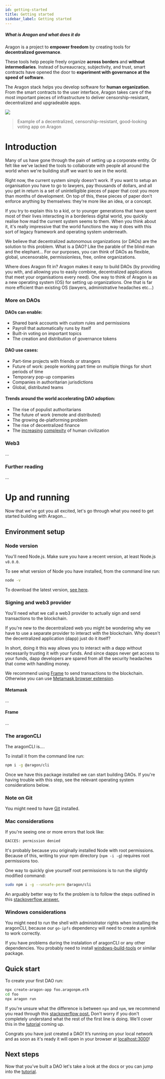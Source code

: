 ```yaml
---
id: getting-started
title: Getting started
sidebar_label: Getting started
---
```


##### What is Aragon and what does it do


Aragon is a project to **empower freedom** by creating tools for **decentralized governance**.

These tools help people freely organize **across borders** and **without intermediaries**. Instead of bureaucracy, subjectivity, and trust, smart contracts have opened the door to **experiment with governance at the speed of software**.

The Aragon stack helps you develop software for **human organization**. From the smart contracts to the user interface, Aragon takes care of the most important pieces of infrastructure to deliver censorship-resistant, decentralized and upgradeable apps.

![](/docs/assets/core.png)

> Example of a decentralized, censorship-resistant, good-looking voting app on Aragon

# Introduction

Many of us have  gone through the pain of setting up a corporate entity. Or felt like we've lacked the tools to collaborate with people all around the world when we're building stuff we want to see in the world.

Right now, the current system simply doesn't work. If you want to setup an organisation you have to go to lawyers, pay thousands of dollars, and all you get in return is a set of unintelligible pieces of paper that cost you more than months of development. On top of this, these pieces of paper don't enforce anything by themselves: they're more like an idea, or a concept.

If you try to explain this to a kid, or to younger generations that have spent most of their lives interacting in a borderless digital world, you quickly realise how mad the current system seems to them. When you think about it, it's really impressive that the world functions the way it does with this sort of legacy framework and operating system underneath.

We believe that decentralized autonomous organizations (or  DAOs) are the solution to this problem. What is a DAO? Like the parable of the blind man and the elephant... For our purposes, you can think of DAOs as flexible, global, uncensorable, permissionless, free, online organizations.

Where does Aragon fit in? Aragon makes it easy to build DAOs (by providing you with, and allowing you to easily combine, decentralized applications that meet your organisations every need). One way to think of Aragon is as a new operating system (OS) for setting up organizations. One that is far more efficient than existing OS (lawyers, administrative headaches etc...)

### More on DAOs

#### DAOs can enable: ####

- Shared bank accounts with custom rules and permissions
- Payroll that automatically runs by itself
- Built-in voting on important topics
- The creation and distribution of governance tokens

#### DAO use cases: ####

- Part-time projects with friends or strangers
- Future of work: people working part time on multiple things for short periods of time
- Temporary pop-up companies
- Companies in authoritarian jurisdictions
- Global, distributed teams

#### Trends around the world accelerating DAO adoption: ####

- The rise of populist authoritarians
- The future of work (remote and distributed)
- The growing de-platforming problem
- The rise of decentralized finance
- The [increasing](https://medium.com/complex-systems-channel/teams-a-manifesto-7490eab144fa) [complexity](https://necsi.edu/complexity-rising-from-human-beings-to-human-civilization-a-complexity-profile) of human civilization



### Web3
...

### Further reading
...


# Up and running

Now that we've got you all excited, let's go through what you need to get started building with Aragon...


## Environment setup

### Node version

You'll need Node.js. Make sure you have a recent version, at least Node.js `v8.0.0`.

To see what version of Node you have installed, from the command line run:

```sh
node -v
```

To download the latest version, [see here](https://nodejs.org/en/download/).


### Signing and web3 provider

You'll need what we call a web3 provider to actually sign and send transactions to the blockchain.

If you're new to the decentralized web you might be wondering why we have to use a separate provider to interact with the blockchain. Why doesn't the decentralized application (dapp) just do it itself?

In short, doing it this way allows you to interact with a dapp without necessarily trusting it with your funds. And since dapps never get access to your funds, dapp developers are spared from all the security headaches that come with handling money.

We recommend using [Frame](https://frame.sh) to send transactions to the blockchain. Otherwise you can use [Metamask browser extension](https://metamask.io/).

#### Metamask ####
...

#### Frame ####
...


### The aragonCLI

The aragonCLI is....

To install it from the command line run:

```sh
npm i -g @aragon/cli
```

Once we have this package installed we can start building DAOs. If you're having trouble with this step, see the relevant operating system considerations below.

### Note on Git

You might need to have [Git](https://git-scm.com) installed.

### Mac considerations

If you're seeing one or more errors that look like:

```sh
EACCES: permission denied
```

It's probably because you originally installed Node with root permissions. Because of this, writing to your npm directory (```npm -i -g```) requires root permissions too.

One way to quickly give yourself root permissions is to run the slightly modified command:

```sh
sudo npm i -g --unsafe-perm @aragon/cli
```

An arguably better way to fix the problem is to follow the steps outlined in this [stackoverflow answer.](https://stackoverflow.com/a/24404451)

### Windows considerations

You might need to run the shell with administrator rights when installing the aragonCLI, because our `go-ipfs` dependency will need to create a symlink to work correctly.

If you have problems during the instalation of aragonCLI or any other dependencies. You probably need to install [windows-build-tools](https://www.npmjs.com/package/windows-build-tools) or similar package.


## Quick start

To create your first DAO run:

```sh
npx create-aragon-app foo.aragonpm.eth
cd foo
npx aragon run
```
If you're unsure what the difference is between ```npx``` and ```npm```, we recommend you read through this [stackoverflow post.](https://stackoverflow.com/questions/50605219/difference-between-npx-and-npm) Don't worry if you don't completely understand what the rest of the first line is doing. We'll cover this in the [tutorial](https://hack.aragon.org/docs/tutorial.html) coming up. 

Congrats you have just created a DAO! It’s running on your local network and as soon as it's ready it will open in your browser at [localhost:3000](http://localhost:3000)!

## Next steps

Now that you’ve built a DAO let's take a look at the docs or you can jump into the [tutorial](/docs/tutorial.html).
